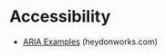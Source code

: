 # Accessibility

* [ARIA Examples](http://heydonworks.com/practical_aria_examples/)
  (heydonworks.com)
